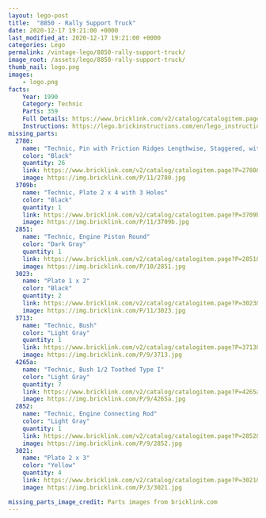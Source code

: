 ```yaml
---
layout: lego-post
title:  "8850 - Rally Support Truck"
date: 2020-12-17 19:21:00 +0000
last_modified_at: 2020-12-17 19:21:00 +0000
categories: Lego
permalink: /vintage-lego/8850-rally-support-truck/
image_root: /assets/lego/8850-rally-support-truck/
thumb_nail: logo.png
images:
    - logo.png
facts:
    Year: 1990
    Category: Technic
    Parts: 359
    Full Details: https://www.bricklink.com/v2/catalog/catalogitem.page?S=8850-1
    Instructions: https://lego.brickinstructions.com/en/lego_instructions/set/8850/Rally_Support_Truck
missing_parts:
  2780:
    name: "Technic, Pin with Friction Ridges Lengthwise, Staggered, with or without Center Slots"
    color: "Black"
    quantity: 26
    link: https://www.bricklink.com/v2/catalog/catalogitem.page?P=2780&idColor=11
    image: https://img.bricklink.com/P/11/2780.jpg
  3709b:
    name: "Technic, Plate 2 x 4 with 3 Holes"
    color: "Black"
    quantity: 1
    link: https://www.bricklink.com/v2/catalog/catalogitem.page?P=3709b&idColor=11
    image: https://img.bricklink.com/P/11/3709b.jpg
  2851:
    name: "Technic, Engine Piston Round"
    color: "Dark Gray"
    quantity: 1
    link: https://www.bricklink.com/v2/catalog/catalogitem.page?P=2851&idColor=10
    image: https://img.bricklink.com/P/10/2851.jpg
  3023:
    name: "Plate 1 x 2"
    color: "Black"
    quantity: 2
    link: https://www.bricklink.com/v2/catalog/catalogitem.page?P=3023&idColor=11
    image: https://img.bricklink.com/P/11/3023.jpg
  3713:
    name: "Technic, Bush"
    color: "Light Gray"
    quantity: 1
    link: https://www.bricklink.com/v2/catalog/catalogitem.page?P=3713&idColor=9
    image: https://img.bricklink.com/P/9/3713.jpg
  4265a:
    name: "Technic, Bush 1/2 Toothed Type I"
    color: "Light Gray"
    quantity: 7
    link: https://www.bricklink.com/v2/catalog/catalogitem.page?P=4265a&idColor=9
    image: https://img.bricklink.com/P/9/4265a.jpg
  2852:
    name: "Technic, Engine Connecting Rod"
    color: "Light Gray"
    quantity: 1
    link: https://www.bricklink.com/v2/catalog/catalogitem.page?P=2852&idColor=9
    image: https://img.bricklink.com/P/9/2852.jpg
  3021:
    name: "Plate 2 x 3"
    color: "Yellow"
    quantity: 4
    link: https://www.bricklink.com/v2/catalog/catalogitem.page?P=3021&idColor=3
    image: https://img.bricklink.com/P/3/3021.jpg  

missing_parts_image_credit: Parts images from bricklink.com
---
```

